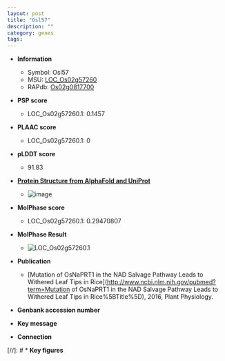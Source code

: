 ```yaml
---
layout: post
title: "Osl57"
description: ""
category: genes
tags: 
---
```


* **Information**  
    + Symbol: Osl57  
    + MSU: [LOC_Os02g57260](http://rice.plantbiology.msu.edu/cgi-bin/ORF_infopage.cgi?orf=LOC_Os02g57260)  
    + RAPdb: [Os02g0817700](http://rapdb.dna.affrc.go.jp/viewer/gbrowse_details/irgsp1?name=Os02g0817700)  

* **PSP score**  
    + LOC_Os02g57260.1: 0.1457 

* **PLAAC score**  
    + LOC_Os02g57260.1: 0 

* **pLDDT score**
    + 91.83

* **[Protein Structure from AlphaFold and UniProt](https://www.uniprot.org/uniprotkb/Q84P96/entry#structure)**
    + ![image](https://ricepsp.github.io/images/Q8/AF-Q84P96-F1.png)

* **MolPhase score**
    + LOC_Os02g57260.1: 0.29470807

* **MolPhase Result**
    + ![LOC_Os02g57260.1](https://304243504.github.io/Pictures/LOC_Os02g/LOC_Os02g57260.1.png)

* **Publication**  
    + [Mutation of OsNaPRT1 in the NAD Salvage Pathway Leads to Withered Leaf Tips in Rice](http://www.ncbi.nlm.nih.gov/pubmed?term=Mutation of OsNaPRT1 in the NAD Salvage Pathway Leads to Withered Leaf Tips in Rice%5BTitle%5D), 2016, Plant Physiology.

* **Genbank accession number**  

* **Key message**  

* **Connection**  

[//]: # * **Key figures**  


